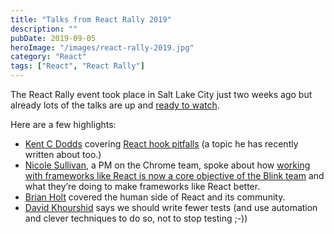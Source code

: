 ```yaml
---
title: "Talks from React Rally 2019"
description: ""
pubDate: 2019-09-05
heroImage: "/images/react-rally-2019.jpg"
category: "React"
tags: ["React", "React Rally"]
---
```


The React Rally event took place in Salt Lake City just two weeks ago but already lots of the talks are up and [ready to watch](https://www.youtube.com/playlist?list=PLs7c9s9xV9FZf5Rm5Rm5Rm5Rm5Rm5Rm5). 

Here are a few highlights:

- [Kent C Dodds](https://kentcdodds.com/) covering [React hook pitfalls](https://react.statuscode.com/link/69333/caa274e3ff) (a topic he has recently written about too.)
- [Nicole Sullivan](https://twitter.com/nicole), a PM on the Chrome team, spoke about how [working with frameworks like React is now a core objective of the Blink team](https://react.statuscode.com/link/69335/caa274e3ff) and what they’re doing to make frameworks like React better.
- [Brian Holt](https://twitter.com/brianholt) covered the human side of React and its community.
- [David Khourshid](https://twitter.com/davidkhourshid) says we should write fewer tests (and use automation and clever techniques to do so, not to stop testing ;-))